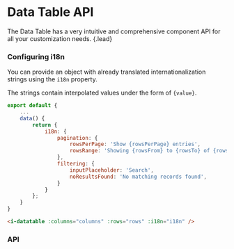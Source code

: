# Data Table API
The Data Table has a very intuitive and comprehensive component API for all your customization needs. {.lead}

### Configuring i18n
You can provide an object with already translated internationalization strings using the `i18n` property. 

The strings contain interpolated values under the form of `{value}`.

~~~js
export default {
    ...
    data() {
        return {
            i18n: {
                pagination: {
                    rowsPerPage: 'Show {rowsPerPage} entries',
                    rowsRange: 'Showing {rowsFrom} to {rowsTo} of {rowsCount} entries'
                },
                filtering: {
                    inputPlaceholder: 'Search',
                    noResultsFound: 'No matching records found',
                }
            }
        };
    }
}       
~~~

~~~html
<i-datatable :columns="columns" :rows="rows" :i18n="i18n" />
~~~

### API

<i-api-preview title="Data Table API" markup="i-datatable" expanded>
    <template slot="props">
        <i-table bordered responsive>
            <thead>
                <tr>
                    <th>Property</th>
                    <th>Description</th>
                    <th>Type</th>
                    <th>Accepted</th>
                    <th>Default</th>
                </tr>
            </thead>
            <tbody>
                <tr>
                    <td>async</td>
                    <td>Sets the pagination and filtering to be handled asynchronously.</td>
                    <td><code>Boolean</code></td>
                    <td><code>true</code>, <code>false</code></td>
                    <td><code>false</code></td>
                </tr>
                <tr>
                    <td>columns</td>
                    <td>An array of column definition objects. See the <nuxt-link :to="{ name: 'docs-components-dashboard-datatable-introduction' }">DataTable Introduction</nuxt-link> page.</td>
                    <td><code>Array&lt;Object&gt;</code></td>
                    <td></td>
                    <td><code>[]</code></td>
                </tr>
                <tr>
                    <td>countColumn</td>
                    <td>Column definition override for the count column. You can set the value tp `false` to disable the count column.</td>
                    <td><code>Object</code>, <code>Boolean</code></td>
                    <td></td>
                    <td><code>{...}</code></td>
                </tr>
                <tr>
                    <td>expandColumn</td>
                    <td>Column definition override for the expand column. You can set the value tp `false` to disable the expand column.</td>
                    <td><code>Object</code>, <code>Boolean</code></td>
                    <td></td>
                    <td><code>{...}</code></td>
                </tr>
                <tr>
                    <td>rows</td>
                    <td>An array of row definition objects. See the <nuxt-link :to="{ name: 'docs-components-dashboard-datatable-introduction' }">DataTable Introduction</nuxt-link> page.</td>
                    <td><code>Array&lt;Object&gt;</code></td>
                    <td></td>
                    <td><code>[]</code></td>
                </tr>
                <tr>
                    <td>rowsCount</td>
                    <td>Sets the number of rows to be displayed when <code>async</code> is enabled.</td>
                    <td><code>Number</code></td>
                    <td></td>
                    <td><code>null</code></td>
                </tr>
                <tr>
                    <td>defaultSortKey</td>
                    <td>Sets the key to use for sorting by default. The `#` refers to the count column.</td>
                    <td><code>String</code></td>
                    <td></td>
                    <td><code>#</code></td>
                </tr>
                <tr>
                    <td>filtering</td>
                    <td>Used to enable, disable and configure filtering. See the <nuxt-link :to="{ name: 'docs-components-dashboard-datatable-filtering' }">DataTable Filtering</nuxt-link> page.</td>
                    <td><code>Boolean</code>, <code>Object</code></td>
                    <td><code>true</code>, <code>false</code>, <code>Object</code></td>
                    <td><code>true</code></td>
                </tr>
                <tr>
                    <td>pagination</td>
                    <td>Used to enable, disable and configure pagination. See the <nuxt-link :to="{ name: 'docs-components-dashboard-datatable-pagination' }">DataTable Pagination</nuxt-link> page.</td>
                    <td><code>Boolean</code>, <code>Object</code></td>
                    <td><code>true</code>, <code>false</code>, <code>Object</code></td>
                    <td><code>true</code></td>
                </tr>
                <tr>
                    <td>footer</td>
                    <td>Used to enable or disable the table footer.</td>
                    <td><code>Boolean</code></td>
                    <td><code>true</code>, <code>false</code></td>
                    <td><code>true</code></td>
                </tr>
                <tr>
                    <td>singleExpand</td>
                    <td>Used to determine whether to set row expansion in accordion mode (having only one item active at a time). To be used together with the <code>expand</code> slot.</td>
                    <td><code>Boolean</code></td>
                    <td><code>true</code>, <code>false</code></td>
                    <td><code>false</code></td>
                </tr>
                <tr>
                    <td>i18n</td>
                    <td>Provide an object with already translated strings.</td>
                    <td><code>Object</code></td>
                    <td></td>
                    <td><code>{...}</code></td>
                </tr>
                <tr>
                    <td>bordered</td>
                    <td>Sets the table as bordered.</td>
                    <td><code>Boolean</code></td>
                    <td><code>true</code>, <code>false</code></td>
                    <td><code>false</code></td>
                </tr>
                <tr>
                    <td>hover</td>
                    <td>Sets the table as hoverable.</td>
                    <td><code>Boolean</code></td>
                    <td><code>true</code>, <code>false</code></td>
                    <td><code>false</code></td>
                </tr>
                <tr>
                    <td>responsive</td>
                    <td>Sets the table as responsive. When the table width reaches an overflow threshold, it will start scrolling horizontally.</td>
                    <td><code>Boolean</code></td>
                    <td><code>true</code>, <code>false</code></td>
                    <td><code>false</code></td>
                </tr>
                <tr>
                    <td>striped</td>
                    <td>Sets the table as striped.</td>
                    <td><code>Boolean</code></td>
                    <td><code>true</code>, <code>false</code></td>
                    <td><code>false</code></td>
                </tr>
                <tr>
                    <td>variant</td>
                    <td>Sets the color variant of the table component.</td>
                    <td><code>String</code></td>
                    <td><code>light</code>, <code>dark</code>, <code>primary</code>, <code>secondary</code>, <code>success</code>, <code>danger</code>, <code>warning</code>, <code>info</code></td>
                    <td><code>light</code></td>
                </tr>
            </tbody>
        </i-table>
    </template>
    <template slot="events">
        <i-table bordered responsive class="_margin-bottom-0">
            <thead>
                <tr>
                    <th>Name</th>
                    <th>Description</th>
                    <th>Prototype</th>
                </tr>
            </thead>
            <tbody>
                <tr>
                    <td>update</td>
                    <td>Emitted when pagination or filtering changes.</td>
                    <td><code>({ page: Number, rowsPerPage: Number, filter: String }) => {}</code></td>
                </tr>
            </tbody>
        </i-table>
    </template>
    <template slot="slots">
        <i-table bordered responsive class="_margin-bottom-0">
            <thead>
                <tr>
                    <th>Name</th>
                    <th>Description</th>
                </tr>
            </thead>
            <tbody>
                <tr>
                    <td>header</td>
                    <td>Slot for table header. Used for replacing table <code>&lt;th&gt;</code> elements.</td>
                </tr>
                <tr>
                    <td>row</td>
                    <td>Slot for table row. Used for replacing table <code>&lt;td&gt;</code> elements for each row.</td>
                </tr>
                <tr>
                    <td>footer</td>
                    <td>Slot for table footer. Used for replacing table <code>&lt;th&gt;</code> elements.</td>
                </tr>
                <tr>
                    <td>expand</td>
                    <td>Slot for row expansion.</td>
                </tr>
                <tr>
                    <td>filtering-no-results</td>
                    <td>Slot for replacing filtering message when there are no results.</td>
                </tr>
            </tbody>
        </i-table>
    </template>
</i-api-preview>
